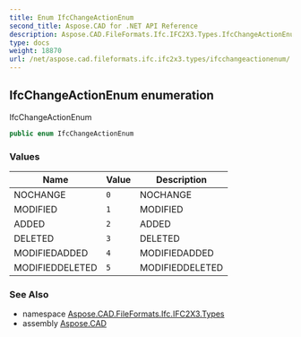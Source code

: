 ```yaml
---
title: Enum IfcChangeActionEnum
second_title: Aspose.CAD for .NET API Reference
description: Aspose.CAD.FileFormats.Ifc.IFC2X3.Types.IfcChangeActionEnum enum. IfcChangeActionEnum
type: docs
weight: 18870
url: /net/aspose.cad.fileformats.ifc.ifc2x3.types/ifcchangeactionenum/
---
```

## IfcChangeActionEnum enumeration

IfcChangeActionEnum

```csharp
public enum IfcChangeActionEnum
```

### Values

| Name | Value | Description |
| --- | --- | --- |
| NOCHANGE | `0` | NOCHANGE |
| MODIFIED | `1` | MODIFIED |
| ADDED | `2` | ADDED |
| DELETED | `3` | DELETED |
| MODIFIEDADDED | `4` | MODIFIEDADDED |
| MODIFIEDDELETED | `5` | MODIFIEDDELETED |

### See Also

* namespace [Aspose.CAD.FileFormats.Ifc.IFC2X3.Types](../../aspose.cad.fileformats.ifc.ifc2x3.types/)
* assembly [Aspose.CAD](../../)


